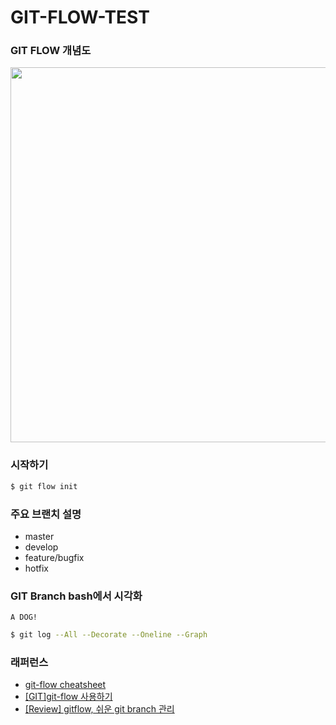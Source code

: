 # GIT-FLOW-TEST

### GIT FLOW 개념도

<img height="600" src="https://jeffkreeftmeijer.com/git-flow/git-flow.png">

### 시작하기
```bash
$ git flow init
```

### 주요 브랜치 설명
 - master
 - develop
 - feature/bugfix
 - hotfix

### GIT Branch bash에서 시각화
`A DOG!`
```bash
$ git log --All --Decorate --Oneline --Graph
```

### 래퍼런스
 - [git-flow cheatsheet](http://danielkummer.github.io/git-flow-cheatsheet/index.ko_KR.html)
 - [[GIT]git-flow 사용하기](https://uroa.tistory.com/106)
 - [[Review] gitflow, 쉬운 git branch 관리](http://huns.me/development/1131)